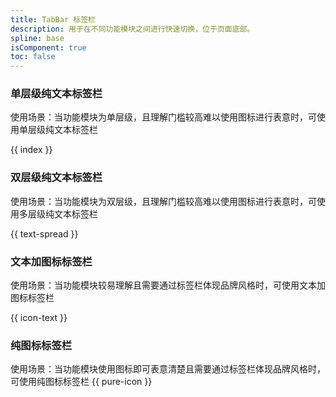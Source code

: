 ```yaml
---
title: TabBar 标签栏
description: 用于在不同功能模块之间进行快速切换，位于页面底部。
spline: base
isComponent: true
toc: false
---
```


### 单层级纯文本标签栏

使用场景：当功能模块为单层级，且理解门槛较高难以使用图标进行表意时，可使用单层级纯文本标签栏

{{ index }}

### 双层级纯文本标签栏

使用场景：当功能模块为双层级，且理解门槛较高难以使用图标进行表意时，可使用多层级纯文本标签栏

{{ text-spread }}

### 文本加图标标签栏

使用场景：当功能模块较易理解且需要通过标签栏体现品牌风格时，可使用文本加图标标签栏

{{ icon-text }}

### 纯图标标签栏

使用场景：当功能模块使用图标即可表意清楚且需要通过标签栏体现品牌风格时，可使用纯图标标签栏
{{ pure-icon }}
